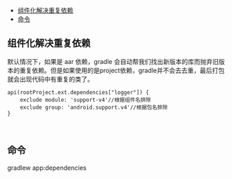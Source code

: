 


<!-- TOC -->

- [组件化解决重复依赖](#%e7%bb%84%e4%bb%b6%e5%8c%96%e8%a7%a3%e5%86%b3%e9%87%8d%e5%a4%8d%e4%be%9d%e8%b5%96)
- [命令](#%e5%91%bd%e4%bb%a4)

<!-- /TOC -->


## 组件化解决重复依赖

默认情况下，如果是 aar 依赖，gradle 会自动帮我们找出新版本的库而抛弃旧版本的重复依赖。但是如果使用的是project依赖，gradle并不会去去重，最后打包就会出现代码中有重复的类了。

```
api(rootProject.ext.dependencies["logger"]) { 
    exclude module: 'support-v4'//根据组件名排除 
    exclude group: 'android.support.v4'//根据包名排除 
}
```

<br/>

## 命令

gradlew app:dependencies





